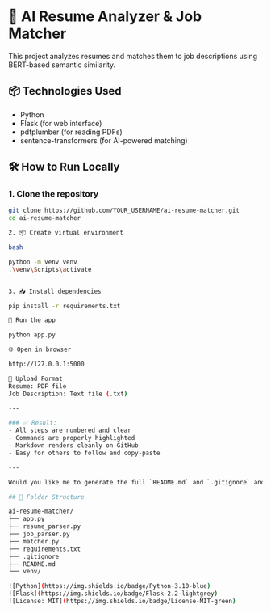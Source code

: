 # 🤖 AI Resume Analyzer & Job Matcher

This project analyzes resumes and matches them to job descriptions using BERT-based semantic similarity.

## 📦 Technologies Used
- Python
- Flask (for web interface)
- pdfplumber (for reading PDFs)
- sentence-transformers (for AI-powered matching)

## 🛠️ How to Run Locally

### 1. Clone the repository
```bash
git clone https://github.com/YOUR_USERNAME/ai-resume-matcher.git
cd ai-resume-matcher

2. 📦 Create virtual environment

bash

python -m venv venv
.\venv\Scripts\activate


3. 📥 Install dependencies

pip install -r requirements.txt

🚀 Run the app

python app.py

🌐 Open in browser

http://127.0.0.1:5000

📄 Upload Format
Resume: PDF file
Job Description: Text file (.txt)

---

### ✅ Result:
- All steps are numbered and clear
- Commands are properly highlighted
- Markdown renders cleanly on GitHub
- Easy for others to follow and copy-paste

---

Would you like me to generate the full `README.md` and `.gitignore` and send them as downloadable files?

## 📁 Folder Structure

ai-resume-matcher/
├── app.py
├── resume_parser.py
├── job_parser.py
├── matcher.py
├── requirements.txt
├── .gitignore
├── README.md
└── venv/

![Python](https://img.shields.io/badge/Python-3.10-blue)
![Flask](https://img.shields.io/badge/Flask-2.2-lightgrey)
![License: MIT](https://img.shields.io/badge/License-MIT-green)


